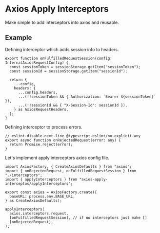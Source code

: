 # Axios Apply Interceptors

Make simple to add interceptors into axios and reusable.

## Example

Defining interceptor which adds session info to headers.

```tsx
export function onFulfilledRequestSession(config: InternalAxiosRequestConfig) {
  const sessionToken = sessionStorage.getItem("sessionToken");
  const sessionId = sessionStorage.getItem("sessionId");

  return {
    ...config,
    headers: {
      ...config.headers,
      ...(!!sessionToken && { Authorization: `Bearer ${sessionToken}` }),
      ...(!!sessionId && { "X-Session-Id": sessionId }),
    } as AxiosRequestHeaders,
  };
}
```

Defining interceptor to process errors.

```tsx
// eslint-disable-next-line @typescript-eslint/no-explicit-any
export async function onRejectedRequest(error: any) {
  return Promise.reject(error);
}
```

Let's implement apply interceptors axios config file.

```tsx
import AxiosFactory, { CreateAxiosDefaults } from "axios";
import { onRejectedRequest, onFulfilledRequestSession } from "./interceptors";
import { applyInterceptors } from "axios-apply-interceptos/applyInterceptors";

export const axios = AxiosFactory.create({
  baseURL: process.env.BASE_URL,
} as CreateAxiosDefaults);

applyInterceptors(
  axios.interceptors.request,
  [onFulfilledRequestSession], // if no interceptors just make []
  [onRejectedRequest],
);
```
